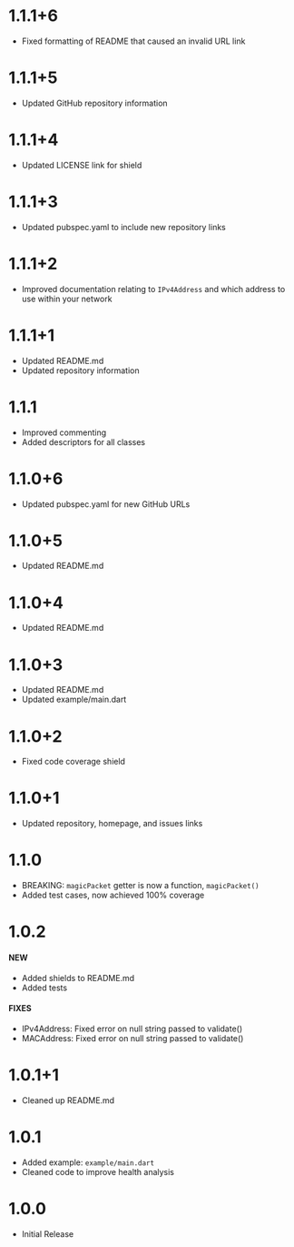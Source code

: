 # 1.1.1+6
- Fixed formatting of README that caused an invalid URL link
# 1.1.1+5
- Updated GitHub repository information
# 1.1.1+4
- Updated LICENSE link for shield
# 1.1.1+3
- Updated pubspec.yaml to include new repository links
# 1.1.1+2
- Improved documentation relating to `IPv4Address` and which address to use within your network
# 1.1.1+1
- Updated README.md
- Updated repository information
# 1.1.1
- Improved commenting
- Added descriptors for all classes
# 1.1.0+6
- Updated pubspec.yaml for new GitHub URLs
# 1.1.0+5
- Updated README.md
# 1.1.0+4
- Updated README.md
# 1.1.0+3
- Updated README.md
- Updated example/main.dart
# 1.1.0+2
- Fixed code coverage shield
# 1.1.0+1
- Updated repository, homepage, and issues links
# 1.1.0
- BREAKING: `magicPacket` getter is now a function, `magicPacket()`
- Added test cases, now achieved 100% coverage
# 1.0.2
#### NEW
- Added shields to README.md
- Added tests
#### FIXES
- IPv4Address: Fixed error on null string passed to validate()
- MACAddress: Fixed error on null string passed to validate()
# 1.0.1+1
- Cleaned up README.md
# 1.0.1
- Added example: `example/main.dart`
- Cleaned code to improve health analysis
# 1.0.0 
- Initial Release
